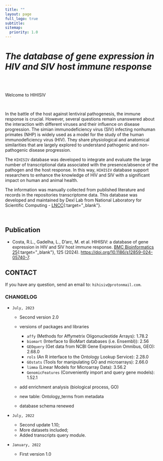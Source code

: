 ```yaml
---
title: ""
layout: page
full_logo: true
subtitle: 
sitemap:
  priority: 1.0
---
```


# *The database of gene expression in HIV and SIV host immune response*


<br>
<br>
<p class="describe-text">Welcome to HIHISIV</p>

<br>

In the battle of the host against lentiviral pathogenesis, the immune response is crucial. However, several questions remain unanswered about the interaction with different viruses and their influence on disease progression. The simian immunodeficiency virus (SIV) infecting nonhuman primates (NHP) is widely used as a model for the study of the human immunodeficiency virus (HIV). They share physiological and anatomical similarities that are largely explored to understand pathogenic and non-pathogenic disease progression.

The `HIHISIV` database was developed to integrate and evaluate the large number of transcriptional data associated with the presence/absence of the pathogen and the host response. In this way, `HIHISIV` database support researchers to enhance the knowledge of HIV and SIV with a significant impact on human and animal health.

The information was manually collected from published literature and records in the repositories transcriptome data. This database was developed and maintained by Dexl Lab from National Laboratory for Scientific Computing - [LNCC](https://dexl.lncc.br){:target="_blank"}. 

<br>


## Publication

- Costa, R.L., Gadelha, L., D’arc, M. et al. HIHISIV: a database of gene expression in HIV and SIV host immune response. [BMC Bioinformatics 25](https://rdcu.be/dCKvh){:target="_blank"}, 125 (2024). https://doi.org/10.1186/s12859-024-05740-7.  


<!--
The HIHISIV database has a manuscript describing how data were extracted, analyzed, and stored in the relational database. 
The manuscript is currently under review.

Preprint is available at: [BioRxiv](https://www.biorxiv.org/content/10.1101/2023.11.25.568664v1){:target="_blank"}

-->

## CONTACT

<!--
- Prof. Dr. Fábio Porto - Laboratório Nacional de Computação Científica (LNCC) Petrópolis, Brazil.

- Dr. Luiz M. Gadelha - Friedrich-Schiller-Universität Jena, Germany. 

- Dr. Marcelo Ribeiro-Alves - Fundação Osvaldo Cruz (Fiocruz), Rio de Janeiro, Brazil.

- Prof. Dr. Marcelo Soares - Universidade Federal do Rio de Janeiro (UFRJ), Brazil.

- Prof. Dr. Mirela D'Arc - Universidade Federal do Rio de Janeiro (UFRJ), Brazil.

- Dr. Raquel L. Costa - Laboratório Nacional de Computação Científica (LNCC) Petrópolis, Brazil.
-->

If you have any question, send an email to: `hihisiv@protonmail.com`.


### CHANGELOG

* `July, 2023`
  - Second version 2.0
  
  - versions of packages and libraries
    - `affy` (Methods for Affymetrix Oligonucleotide Arrays): 1.78.2
    - `biomart` (Interface to BioMart databases (i.e. Ensembl)): 2.56
    - `GEOquery` (Get data from NCBI Gene Expression Omnibus, GEO): 2.68.0
    - `rols` (An R interface to the Ontology Lookup Service): 2.28.0
    - `GOstats` (Tools for manipulating GO and microarrays): 2.66.0
    - `limma` (Linear Models for Microarray Data): 3.56.2
    - `GenomicFeatures` (Conveniently import and query gene models): 1.52.1

  - add enrichment analysis (biological process, GO)
  - new table: Ontology_terms from metadata 
  - database schema renewed
  
  
* `July, 2022`
  - Second update 1.10;
  - More datasets included; 
  - Added transcripts query module.

* `January, 2022`
  - First version 1.0
 

<br>
<br>
